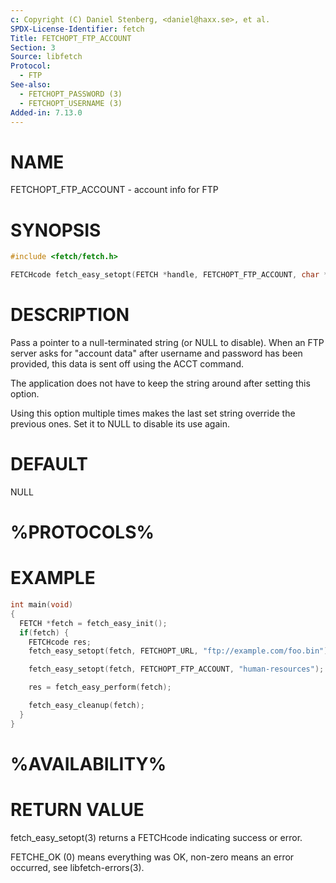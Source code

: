 ```yaml
---
c: Copyright (C) Daniel Stenberg, <daniel@haxx.se>, et al.
SPDX-License-Identifier: fetch
Title: FETCHOPT_FTP_ACCOUNT
Section: 3
Source: libfetch
Protocol:
  - FTP
See-also:
  - FETCHOPT_PASSWORD (3)
  - FETCHOPT_USERNAME (3)
Added-in: 7.13.0
---
```


# NAME

FETCHOPT_FTP_ACCOUNT - account info for FTP

# SYNOPSIS

~~~c
#include <fetch/fetch.h>

FETCHcode fetch_easy_setopt(FETCH *handle, FETCHOPT_FTP_ACCOUNT, char *account);
~~~

# DESCRIPTION

Pass a pointer to a null-terminated string (or NULL to disable). When an FTP
server asks for "account data" after username and password has been provided,
this data is sent off using the ACCT command.

The application does not have to keep the string around after setting this
option.

Using this option multiple times makes the last set string override the
previous ones. Set it to NULL to disable its use again.

# DEFAULT

NULL

# %PROTOCOLS%

# EXAMPLE

~~~c
int main(void)
{
  FETCH *fetch = fetch_easy_init();
  if(fetch) {
    FETCHcode res;
    fetch_easy_setopt(fetch, FETCHOPT_URL, "ftp://example.com/foo.bin");

    fetch_easy_setopt(fetch, FETCHOPT_FTP_ACCOUNT, "human-resources");

    res = fetch_easy_perform(fetch);

    fetch_easy_cleanup(fetch);
  }
}
~~~

# %AVAILABILITY%

# RETURN VALUE

fetch_easy_setopt(3) returns a FETCHcode indicating success or error.

FETCHE_OK (0) means everything was OK, non-zero means an error occurred, see
libfetch-errors(3).
